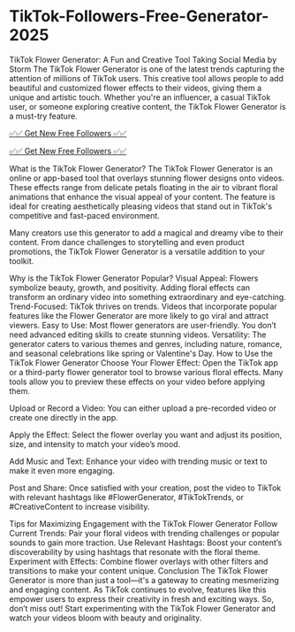 # TikTok-Followers-Free-Generator-2025
TikTok Flower Generator: A Fun and Creative Tool Taking Social Media by Storm
The TikTok Flower Generator is one of the latest trends capturing the attention of millions of TikTok users. This creative tool allows people to add beautiful and customized flower effects to their videos, giving them a unique and artistic touch. Whether you're an influencer, a casual TikTok user, or someone exploring creative content, the TikTok Flower Generator is a must-try feature.

[✅✅ Get New Free Followers ✅✅](https://ma.topgiftcardusa.com/)

[✅✅ Get New Free Followers ✅✅](https://ma.topgiftcardusa.com/)

What is the TikTok Flower Generator?
The TikTok Flower Generator is an online or app-based tool that overlays stunning flower designs onto videos. These effects range from delicate petals floating in the air to vibrant floral animations that enhance the visual appeal of your content. The feature is ideal for creating aesthetically pleasing videos that stand out in TikTok's competitive and fast-paced environment.

Many creators use this generator to add a magical and dreamy vibe to their content. From dance challenges to storytelling and even product promotions, the TikTok Flower Generator is a versatile addition to your toolkit.

Why is the TikTok Flower Generator Popular?
Visual Appeal: Flowers symbolize beauty, growth, and positivity. Adding floral effects can transform an ordinary video into something extraordinary and eye-catching.
Trend-Focused: TikTok thrives on trends. Videos that incorporate popular features like the Flower Generator are more likely to go viral and attract viewers.
Easy to Use: Most flower generators are user-friendly. You don’t need advanced editing skills to create stunning videos.
Versatility: The generator caters to various themes and genres, including nature, romance, and seasonal celebrations like spring or Valentine's Day.
How to Use the TikTok Flower Generator
Choose Your Flower Effect: Open the TikTok app or a third-party flower generator tool to browse various floral effects. Many tools allow you to preview these effects on your video before applying them.

Upload or Record a Video: You can either upload a pre-recorded video or create one directly in the app.

Apply the Effect: Select the flower overlay you want and adjust its position, size, and intensity to match your video’s mood.

Add Music and Text: Enhance your video with trending music or text to make it even more engaging.

Post and Share: Once satisfied with your creation, post the video to TikTok with relevant hashtags like #FlowerGenerator, #TikTokTrends, or #CreativeContent to increase visibility.

Tips for Maximizing Engagement with the TikTok Flower Generator
Follow Current Trends: Pair your floral videos with trending challenges or popular sounds to gain more traction.
Use Relevant Hashtags: Boost your content’s discoverability by using hashtags that resonate with the floral theme.
Experiment with Effects: Combine flower overlays with other filters and transitions to make your content unique.
Conclusion
The TikTok Flower Generator is more than just a tool—it's a gateway to creating mesmerizing and engaging content. As TikTok continues to evolve, features like this empower users to express their creativity in fresh and exciting ways. So, don’t miss out! Start experimenting with the TikTok Flower Generator and watch your videos bloom with beauty and originality.
